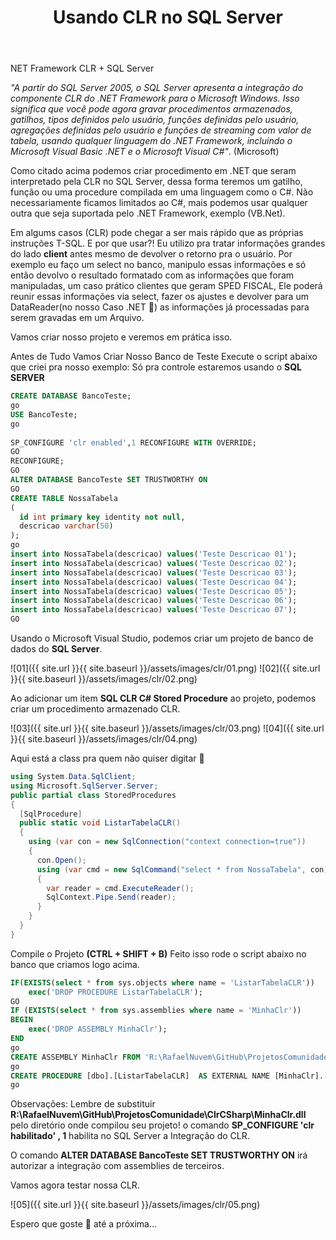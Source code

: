 ﻿---
title: "Usando CLR no SQL Server"
comments: false
excerpt_separator: "Ler mais"
categories:
  - SQL Server
tags:
  - CSharp
  - SQL Server
---
NET Framework CLR + SQL Server

*"A partir do SQL Server 2005, o SQL Server apresenta a integração do componente CLR do .NET Framework para o Microsoft Windows.
Isso significa que você pode agora gravar procedimentos armazenados, gatilhos, tipos definidos pelo usuário, funções definidas pelo usuário,
agregações definidas pelo usuário e funções de streaming com valor de tabela, usando qualquer linguagem do .NET Framework,
incluindo o Microsoft Visual Basic .NET e o Microsoft Visual C#"*. (Microsoft)

Como citado acima podemos criar procedimento em .NET que seram interpretado pela CLR no SQL Server, dessa forma teremos um gatilho, função ou uma procedure compilada em uma linguagem como o C#.
Não necessariamente ficamos limitados ao C#, mais podemos usar qualquer outra que seja suportada pelo .NET Framework, exemplo (VB.Net).

Em algums casos (CLR) pode chegar a ser mais rápido que as próprias instruções T-SQL.
E por que usar?! Eu utilizo pra tratar informações grandes do lado **client** antes mesmo de devolver o retorno pra o usuário.
Por exemplo eu faço um select no banco, manipulo essas informações e só então devolvo o resultado formatado com as informações que foram manipuladas, um caso prático clientes que geram SPED FISCAL, Ele poderá reunir essas informações via select, fazer os ajustes e devolver para um DataReader(no nosso Caso .NET 🙂) as informações já processadas para serem gravadas em um Arquivo.

Vamos criar nosso projeto e veremos em prática isso.

Antes de Tudo Vamos Criar Nosso Banco de Teste
Execute o script abaixo que criei pra nosso exemplo:
Só pra controle estaremos usando o **SQL SERVER**

```sql
CREATE DATABASE BancoTeste; 
go   
USE BancoTeste;
go   
  
SP_CONFIGURE 'clr enabled',1 RECONFIGURE WITH OVERRIDE; 
GO
RECONFIGURE; 
GO
ALTER DATABASE BancoTeste SET TRUSTWORTHY ON  
GO 
CREATE TABLE NossaTabela
(
  id int primary key identity not null,
  descricao varchar(50)
);
go
insert into NossaTabela(descricao) values('Teste Descricao 01');
insert into NossaTabela(descricao) values('Teste Descricao 02');
insert into NossaTabela(descricao) values('Teste Descricao 03');
insert into NossaTabela(descricao) values('Teste Descricao 04');
insert into NossaTabela(descricao) values('Teste Descricao 05');
insert into NossaTabela(descricao) values('Teste Descricao 06');
insert into NossaTabela(descricao) values('Teste Descricao 07');
GO
```

Usando o Microsoft Visual Studio, podemos criar um projeto de banco de dados do **SQL Server**.

![01]({{ site.url }}{{ site.baseurl }}/assets/images/clr/01.png)
![02]({{ site.url }}{{ site.baseurl }}/assets/images/clr/02.png)

Ao adicionar um item **SQL CLR C# Stored Procedure** ao projeto, podemos criar um procedimento armazenado CLR.

![03]({{ site.url }}{{ site.baseurl }}/assets/images/clr/03.png)
![04]({{ site.url }}{{ site.baseurl }}/assets/images/clr/04.png)

Aqui está a class pra quem não quiser digitar 🙂

```csharp
using System.Data.SqlClient;
using Microsoft.SqlServer.Server;
public partial class StoredProcedures
{
  [SqlProcedure]
  public static void ListarTabelaCLR()
  {
    using (var con = new SqlConnection("context connection=true"))
    {
      con.Open();
      using (var cmd = new SqlCommand("select * from NossaTabela", con))
      {
        var reader = cmd.ExecuteReader();
        SqlContext.Pipe.Send(reader);
      }
    }
  }
}
```

Compile o Projeto **(CTRL + SHIFT + B)**
Feito isso rode o script abaixo no banco que criamos logo acima.

```sql
IF(EXISTS(select * from sys.objects where name = 'ListarTabelaCLR'))  
    exec('DROP PROCEDURE ListarTabelaCLR');  
GO  
IF (EXISTS(select * from sys.assemblies where name = 'MinhaClr'))  
BEGIN   
    exec('DROP ASSEMBLY MinhaClr');  
END  
go
CREATE ASSEMBLY MinhaClr FROM 'R:\RafaelNuvem\GitHub\ProjetosComunidade\ClrCSharp\MinhaClr.dll' with PERMISSION_SET =UNSAFE;
go
CREATE PROCEDURE [dbo].[ListarTabelaCLR]  AS EXTERNAL NAME [MinhaClr].[StoredProcedures].[ListarTabelaCLR]  
go
```

Observações:
Lembre de substituir **R:\RafaelNuvem\GitHub\ProjetosComunidade\ClrCSharp\MinhaClr.dll** pelo diretório onde compilou seu projeto!
o comando **SP_CONFIGURE 'clr habilitado' , 1** habilita no SQL Server a Integração do CLR.

O comando **ALTER DATABASE BancoTeste SET TRUSTWORTHY ON** irá autorizar a integração com assemblies de terceiros.

Vamos agora testar nossa CLR.

![05]({{ site.url }}{{ site.baseurl }}/assets/images/clr/05.png)

Espero que goste 🙂 até a próxima…